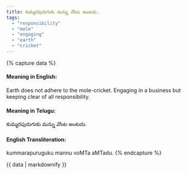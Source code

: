 ```yaml
---
title: కుమ్మరపురుగుకు మన్ను వొంట అంటదు.
tags:
  - "responsibility"
  - "mole"
  - "engaging"
  - "earth"
  - "cricket"
---
```


{% capture data %}
#### Meaning in English:
Earth does not adhere to the mole-cricket.
Engaging in a business but keeping clear of all responsibility.

#### Meaning in Telugu:
కుమ్మరపురుగుకు మన్ను వొంట అంటదు.

#### English Transliteration:
kummarapuruguku mannu voMTa aMTadu.
{% endcapture %}

{{ data | markdownify }}

